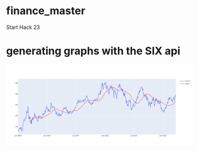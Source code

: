 # finance_master
Start Hack 23

# generating graphs with the SIX api
![AAPL EDO](newplot%20(1).png "AAPL EOD timeline with EMA_20")
